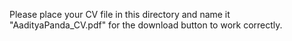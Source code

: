 Please place your CV file in this directory and name it "AadityaPanda_CV.pdf" for the download button to work correctly.
